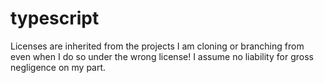 # typescript
Licenses are inherited from the projects I am cloning or branching from even when I do so under the wrong license! I assume no liability for gross negligence on my part.
